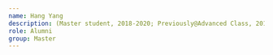 ```yaml
---
name: Hang Yang 
description: (Master student, 2018-2020; Previously@Advanced Class, 2014; now a information science teach in Shenzhen High School of Science)
role: Alumni
group: Master
---
```


